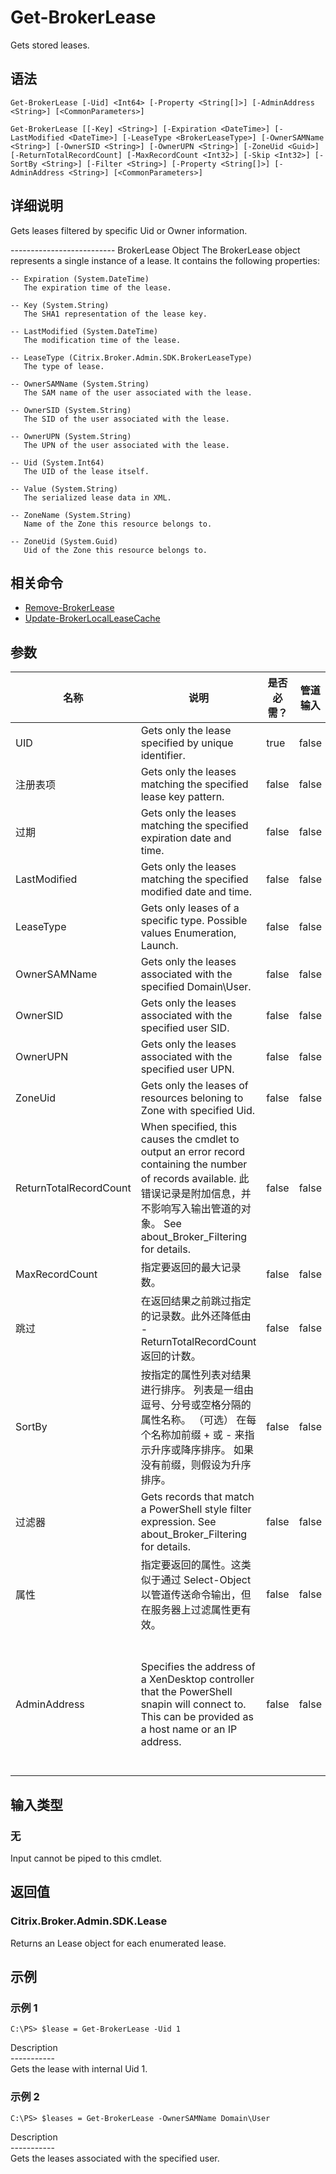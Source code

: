 # Get-BrokerLease

Gets stored leases.

## 语法

    Get-BrokerLease [-Uid] <Int64> [-Property <String[]>] [-AdminAddress <String>] [<CommonParameters>]
    
    Get-BrokerLease [[-Key] <String>] [-Expiration <DateTime>] [-LastModified <DateTime>] [-LeaseType <BrokerLeaseType>] [-OwnerSAMName <String>] [-OwnerSID <String>] [-OwnerUPN <String>] [-ZoneUid <Guid>] [-ReturnTotalRecordCount] [-MaxRecordCount <Int32>] [-Skip <Int32>] [-SortBy <String>] [-Filter <String>] [-Property <String[]>] [-AdminAddress <String>] [<CommonParameters>]
    

## 详细说明

Gets leases filtered by specific Uid or Owner information.

\---\---\---\---\---\---\---\----- BrokerLease Object The BrokerLease object represents a single instance of a lease. It contains the following properties:

    -- Expiration (System.DateTime)
       The expiration time of the lease.
    
    -- Key (System.String)
       The SHA1 representation of the lease key.
    
    -- LastModified (System.DateTime)
       The modification time of the lease.
    
    -- LeaseType (Citrix.Broker.Admin.SDK.BrokerLeaseType)
       The type of lease.
    
    -- OwnerSAMName (System.String)
       The SAM name of the user associated with the lease.
    
    -- OwnerSID (System.String)
       The SID of the user associated with the lease.
    
    -- OwnerUPN (System.String)
       The UPN of the user associated with the lease.
    
    -- Uid (System.Int64)
       The UID of the lease itself.
    
    -- Value (System.String)
       The serialized lease data in XML.
    
    -- ZoneName (System.String)
       Name of the Zone this resource belongs to.
    
    -- ZoneUid (System.Guid)
       Uid of the Zone this resource belongs to.
    

## 相关命令

- [Remove-BrokerLease](Remove-BrokerLease.html)
- [Update-BrokerLocalLeaseCache](Update-BrokerLocalLeaseCache.html)

## 参数

| 名称                     | 说明                                                                                                                                                                               | 是否必需？ | 管道输入  | 默认值                                                                                    |
| ---------------------- | -------------------------------------------------------------------------------------------------------------------------------------------------------------------------------- | ----- | ----- | -------------------------------------------------------------------------------------- |
| UID                    | Gets only the lease specified by unique identifier.                                                                                                                              | true  | false |                                                                                        |
| 注册表项                   | Gets only the leases matching the specified lease key pattern.                                                                                                                   | false | false |                                                                                        |
| 过期                     | Gets only the leases matching the specified expiration date and time.                                                                                                            | false | false |                                                                                        |
| LastModified           | Gets only the leases matching the specified modified date and time.                                                                                                              | false | false |                                                                                        |
| LeaseType              | Gets only leases of a specific type. Possible values Enumeration, Launch.                                                                                                        | false | false |                                                                                        |
| OwnerSAMName           | Gets only the leases associated with the specified Domain\User.                                                                                                                 | false | false |                                                                                        |
| OwnerSID               | Gets only the leases associated with the specified user SID.                                                                                                                     | false | false |                                                                                        |
| OwnerUPN               | Gets only the leases associated with the specified user UPN.                                                                                                                     | false | false |                                                                                        |
| ZoneUid                | Gets only the leases of resources beloning to Zone with specified Uid.                                                                                                           | false | false |                                                                                        |
| ReturnTotalRecordCount | When specified, this causes the cmdlet to output an error record containing the number of records available. 此错误记录是附加信息，并不影响写入输出管道的对象。 See about_Broker_Filtering for details. | false | false | False                                                                                  |
| MaxRecordCount         | 指定要返回的最大记录数。                                                                                                                                                                     | false | false | 250                                                                                    |
| 跳过                     | 在返回结果之前跳过指定的记录数。此外还降低由 -ReturnTotalRecordCount 返回的计数。                                                                                                                            | false | false |                                                                                        |
| SortBy                 | 按指定的属性列表对结果进行排序。 列表是一组由逗号、分号或空格分隔的属性名称。 （可选） 在每个名称加前缀 + 或 - 来指示升序或降序排序。 如果没有前缀，则假设为升序排序。                                                                                         | false | false | 默认排序顺序是按名称或唯一标识符。                                                                      |
| 过滤器                    | Gets records that match a PowerShell style filter expression. See about_Broker_Filtering for details.                                                                          | false | false |                                                                                        |
| 属性                     | 指定要返回的属性。这类似于通过 Select-Object 以管道传送命令输出，但在服务器上过滤属性更有效。                                                                                                                           | false | false |                                                                                        |
| AdminAddress           | Specifies the address of a XenDesktop controller that the PowerShell snapin will connect to. This can be provided as a host name or an IP address.                               | false | false | Localhost. Once a value is provided by any cmdlet, this value will become the default. |

## 输入类型

### 无

Input cannot be piped to this cmdlet.

## 返回值

### Citrix.Broker.Admin.SDK.Lease

Returns an Lease object for each enumerated lease.

## 示例

### 示例 1

    C:\PS> $lease = Get-BrokerLease -Uid 1
    

Description  
\---\---\-----  
Gets the lease with internal Uid 1.

### 示例 2

    C:\PS> $leases = Get-BrokerLease -OwnerSAMName Domain\User
    

Description  
\---\---\-----  
Gets the leases associated with the specified user.